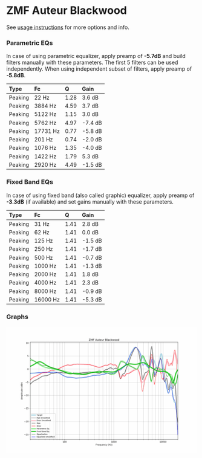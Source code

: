 # ZMF Auteur Blackwood
See [usage instructions](https://github.com/jaakkopasanen/AutoEq#usage) for more options and info.

### Parametric EQs
In case of using parametric equalizer, apply preamp of **-5.7dB** and build filters manually
with these parameters. The first 5 filters can be used independently.
When using independent subset of filters, apply preamp of **-5.8dB**.

| Type    | Fc       |    Q | Gain    |
|:--------|:---------|:-----|:--------|
| Peaking | 22 Hz    | 1.28 | 3.6 dB  |
| Peaking | 3884 Hz  | 4.59 | 3.7 dB  |
| Peaking | 5122 Hz  | 1.15 | 3.0 dB  |
| Peaking | 5762 Hz  | 4.97 | -7.4 dB |
| Peaking | 17731 Hz | 0.77 | -5.8 dB |
| Peaking | 201 Hz   | 0.74 | -2.0 dB |
| Peaking | 1076 Hz  | 1.35 | -4.0 dB |
| Peaking | 1422 Hz  | 1.79 | 5.3 dB  |
| Peaking | 2920 Hz  | 4.49 | -1.5 dB |

### Fixed Band EQs
In case of using fixed band (also called graphic) equalizer, apply preamp of **-3.3dB**
(if available) and set gains manually with these parameters.

| Type    | Fc       |    Q | Gain    |
|:--------|:---------|:-----|:--------|
| Peaking | 31 Hz    | 1.41 | 2.8 dB  |
| Peaking | 62 Hz    | 1.41 | 0.0 dB  |
| Peaking | 125 Hz   | 1.41 | -1.5 dB |
| Peaking | 250 Hz   | 1.41 | -1.7 dB |
| Peaking | 500 Hz   | 1.41 | -0.7 dB |
| Peaking | 1000 Hz  | 1.41 | -1.3 dB |
| Peaking | 2000 Hz  | 1.41 | 1.8 dB  |
| Peaking | 4000 Hz  | 1.41 | 2.3 dB  |
| Peaking | 8000 Hz  | 1.41 | -0.9 dB |
| Peaking | 16000 Hz | 1.41 | -5.3 dB |

### Graphs
![](./ZMF%20Auteur%20Blackwood.png)